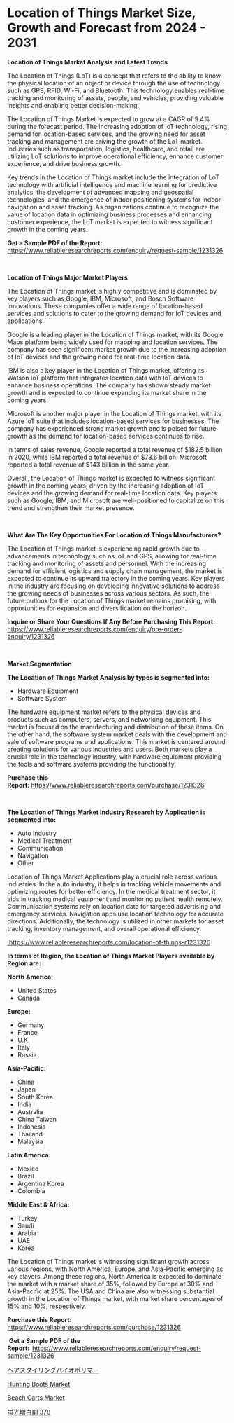 <p><h1>Location of Things Market Size, Growth and Forecast from 2024 - 2031</h1></p><p><strong>Location of Things Market Analysis and Latest Trends</strong></p>
<p><p>The Location of Things (LoT) is a concept that refers to the ability to know the physical location of an object or device through the use of technology such as GPS, RFID, Wi-Fi, and Bluetooth. This technology enables real-time tracking and monitoring of assets, people, and vehicles, providing valuable insights and enabling better decision-making.</p><p>The Location of Things Market is expected to grow at a CAGR of 9.4% during the forecast period. The increasing adoption of IoT technology, rising demand for location-based services, and the growing need for asset tracking and management are driving the growth of the LoT market. Industries such as transportation, logistics, healthcare, and retail are utilizing LoT solutions to improve operational efficiency, enhance customer experience, and drive business growth.</p><p>Key trends in the Location of Things market include the integration of LoT technology with artificial intelligence and machine learning for predictive analytics, the development of advanced mapping and geospatial technologies, and the emergence of indoor positioning systems for indoor navigation and asset tracking. As organizations continue to recognize the value of location data in optimizing business processes and enhancing customer experience, the LoT market is expected to witness significant growth in the coming years.</p></p>
<p><strong>Get a Sample PDF of the Report:&nbsp;</strong> <a href="https://www.reliableresearchreports.com/enquiry/request-sample/1231326">https://www.reliableresearchreports.com/enquiry/request-sample/1231326</a></p>
<p>&nbsp;</p>
<p><strong>Location of Things Major Market Players</strong></p>
<p><p>The Location of Things market is highly competitive and is dominated by key players such as Google, IBM, Microsoft, and Bosch Software Innovations. These companies offer a wide range of location-based services and solutions to cater to the growing demand for IoT devices and applications.</p><p>Google is a leading player in the Location of Things market, with its Google Maps platform being widely used for mapping and location services. The company has seen significant market growth due to the increasing adoption of IoT devices and the growing need for real-time location data.</p><p>IBM is also a key player in the Location of Things market, offering its Watson IoT platform that integrates location data with IoT devices to enhance business operations. The company has shown steady market growth and is expected to continue expanding its market share in the coming years.</p><p>Microsoft is another major player in the Location of Things market, with its Azure IoT suite that includes location-based services for businesses. The company has experienced strong market growth and is poised for future growth as the demand for location-based services continues to rise.</p><p>In terms of sales revenue, Google reported a total revenue of $182.5 billion in 2020, while IBM reported a total revenue of $73.6 billion. Microsoft reported a total revenue of $143 billion in the same year.</p><p>Overall, the Location of Things market is expected to witness significant growth in the coming years, driven by the increasing adoption of IoT devices and the growing demand for real-time location data. Key players such as Google, IBM, and Microsoft are well-positioned to capitalize on this trend and strengthen their market presence.</p></p>
<p>&nbsp;</p>
<p><strong>What Are The Key Opportunities For Location of Things Manufacturers?</strong></p>
<p><p>The Location of Things market is experiencing rapid growth due to advancements in technology such as IoT and GPS, allowing for real-time tracking and monitoring of assets and personnel. With the increasing demand for efficient logistics and supply chain management, the market is expected to continue its upward trajectory in the coming years. Key players in the industry are focusing on developing innovative solutions to address the growing needs of businesses across various sectors. As such, the future outlook for the Location of Things market remains promising, with opportunities for expansion and diversification on the horizon.</p></p>
<p><strong>Inquire or Share Your Questions If Any Before Purchasing This Report:</strong> <a href="https://www.reliableresearchreports.com/enquiry/pre-order-enquiry/1231326">https://www.reliableresearchreports.com/enquiry/pre-order-enquiry/1231326</a></p>
<p>&nbsp;</p>
<p><strong>Market Segmentation</strong></p>
<p><strong>The Location of Things Market Analysis by types is segmented into:</strong></p>
<p><ul><li>Hardware Equipment</li><li>Software System</li></ul></p>
<p><p>The hardware equipment market refers to the physical devices and products such as computers, servers, and networking equipment. This market is focused on the manufacturing and distribution of these items. On the other hand, the software system market deals with the development and sale of software programs and applications. This market is centered around creating solutions for various industries and users. Both markets play a crucial role in the technology industry, with hardware equipment providing the tools and software systems providing the functionality.</p></p>
<p><strong>Purchase this Report:&nbsp;</strong><a href="https://www.reliableresearchreports.com/purchase/1231326">https://www.reliableresearchreports.com/purchase/1231326</a></p>
<p>&nbsp;</p>
<p><strong>The Location of Things Market Industry Research by Application is segmented into:</strong></p>
<p><ul><li>Auto Industry</li><li>Medical Treatment</li><li>Communication</li><li>Navigation</li><li>Other</li></ul></p>
<p><p>Location of Things Market Applications play a crucial role across various industries. In the auto industry, it helps in tracking vehicle movements and optimizing routes for better efficiency. In the medical treatment sector, it aids in tracking medical equipment and monitoring patient health remotely. Communication systems rely on location data for targeted advertising and emergency services. Navigation apps use location technology for accurate directions. Additionally, the technology is utilized in other markets for asset tracking, inventory management, and overall operational efficiency.</p></p>
<p><a href="https://www.reliableresearchreports.com/location-of-things-r1231326">&nbsp;https://www.reliableresearchreports.com/location-of-things-r1231326</a></p>
<p><strong>In terms of Region, the Location of Things Market Players available by Region are:</strong></p>
<p>
    <p> <strong> North America: </strong>
        <ul>
            <li>United States</li>
            <li>Canada</li>
        </ul>
        </p> 
    <p> <strong> Europe: </strong>
        <ul>
            <li>Germany</li>
            <li>France</li>
            <li>U.K.</li>
            <li>Italy</li>
            <li>Russia</li>
        </ul>
        </p> 
    <p> <strong> Asia-Pacific: </strong>
        <ul>
            <li>China</li>
            <li>Japan</li>
            <li>South Korea</li>
            <li>India</li>
            <li>Australia</li>
            <li>China Taiwan</li>
            <li>Indonesia</li>
            <li>Thailand</li>
            <li>Malaysia</li>
        </ul>
        </p> 
    <p> <strong> Latin America: </strong>
        <ul>
            <li>Mexico</li>
            <li>Brazil</li>
            <li>Argentina Korea</li>
            <li>Colombia</li>
        </ul>
        </p> 
    <p> <strong> Middle East & Africa: </strong>
        <ul>
            <li>Turkey</li>
            <li>Saudi</li>
            <li>Arabia</li>
            <li>UAE</li>
            <li>Korea</li>
        </ul>
    </p>
    </p>
<p><p>The Location of Things market is witnessing significant growth across various regions, with North America, Europe, and Asia-Pacific emerging as key players. Among these regions, North America is expected to dominate the market with a market share of 35%, followed by Europe at 30% and Asia-Pacific at 25%. The USA and China are also witnessing substantial growth in the Location of Things market, with market share percentages of 15% and 10%, respectively.</p></p>
<p><strong>Purchase this Report: </strong><a href="https://www.reliableresearchreports.com/purchase/1231326">https://www.reliableresearchreports.com/purchase/1231326</a></p>
<p>&nbsp;<strong>Get a Sample PDF of the Report:&nbsp;&nbsp;</strong><a href="https://www.reliableresearchreports.com/enquiry/request-sample/1231326">https://www.reliableresearchreports.com/enquiry/request-sample/1231326</a></p>
<p><strong></strong></p>
<p><p><a href="https://github.com/leigh4852023/Market-Research-Report-List-2/blob/main/4226785181708.md">ヘアスタイリングバイオポリマー</a></p><p><a href="https://github.com/mharielmesa/Market-Research-Report-List-4/blob/main/hunting-boots-market.md">Hunting Boots Market</a></p><p><a href="https://github.com/dringals/Market-Research-Report-List-5/blob/main/beach-carts-market.md">Beach Carts Market</a></p><p><a href="https://github.com/alyle7648/Market-Research-Report-List-2/blob/main/8931940181707.md">蛍光増白剤 378</a></p></p>